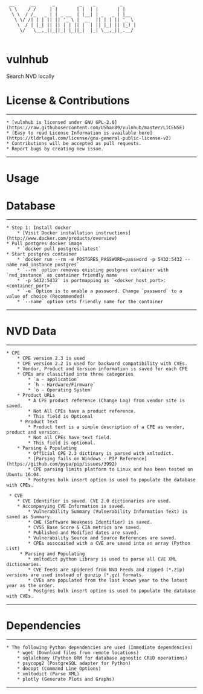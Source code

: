 ````
 __      __      _         _    _         _
 \ \    / /     | |       | |  | |       | |
  \ \  / /_   _ | | _ __  | |__| | _   _ | |__
   \ \/ /| | | || || '_ \ |  __  || | | || '_ \ 
    \  / | |_| || || | | || |  | || |_| || |_) |
     \/   \__,_||_||_| |_||_|  |_| \__,_||_.__/ 
                                                
 ````                                               

# vulnhub
Search NVD locally

# License & Contributions

---
    * [vulnhub is licensed under GNU GPL-2.0] (https://raw.githubusercontent.com/UShan89/vulnhub/master/LICENSE)
    * [Easy to read License Information is available here] (https://tldrlegal.com/license/gnu-general-public-license-v2)
    * Contributions will be accepted as pull requests.
    * Report bugs by creating new issue.
---
# Usage

# Database

---
    * Step 1: Install docker 
        * [Visit Docker installation instructions]  (http://www.docker.com/products/overview) 
    * Pull postgres docker image
        * `docker pull postgres:latest`
    * Start postgres container
        * `docker run --rm -e POSTGRES_PASSWORD=password -p 5432:5432 --name nvd_instance postgres`
        * `--rm` option removes existing postgres container with `nvd_instance` as container friendly name
        * `-p 5432:5432` is portmapping as `<docker_host_port>:<container_port>`
        * `-e` Option is to enable a password. Change `password` to a value of choice (Recommended)
        * `--name` option sets friendly name for the container
---

# NVD Data

---
    * CPE
        * CPE version 2.3 is used
        * CPE version 2.2 is used for backward compatibility with CVEs.
        * Vendor, Product and Version information is saved for each CPE
        * CPEs are classified into three categories
            * `a - application`
            * `h - Hardware/Firmware`
            * `o - Operating System`
        * Product URLs
            * A CPE product reference (Change Log) from vendor site is saved.
            * Not All CPEs have a product reference.
            * This field is Optional
         * Product Text
            * Product text is a simple description of a CPE as vendor, product and version.
            * Not all CPEs have text field.
            * This field is optional.
        * Parsing & Populating
            * Official CPE 2.3 dictinary is parsed with xmltodict.
            * [Parsing fails on Windows - PIP Reference] (https://github.com/pypa/pip/issues/3992)
            * CPE parsing limits platform to Linux and has been tested on Ubuntu 16:04.
            * Postgres bulk insert option is used to populate the database with CPEs.
     
     * CVE
        * CVE Identifier is saved. CVE 2.0 dictionaries are used.
        * Accompanying CVE Information is saved.
            * Vulnerability Summary (Vulnerability Information Text) is saved as Summary.
            * CWE (Software Weakness Identifier) is saved.
            * CVSS Base Score & CIA metrics are saved.
            * Published and Modified dates are saved.
            * Vulnerability Source and Source References are saved.
            * CPEs assocaited with a CVE are saved into an array (Python List)
         * Parsing and Populating
            * xmltodict python Library is used to parse all CVE XML dictionaries.
            * CVE feeds are spidered from NVD Feeds and zipped (*.zip) versions are used instead of gunzip (*.gz) formats.
            * CVEs are populated from the last known year to the latest year as the order.
            * Postgres bulk insert option is used to populate the database with CVEs.
---

# Dependencies

---
    * The following Python dependencies are used (Immediate dependencies)
        * wget (Download files from remote locations)
        * sqlalchemy (Python ORM for database agnostic CRUD operations)
        * psycopg2 (PostgreSQL adapter for Python)
        * docopt (Command Line Options)
        * xmltodict (Parse XML)
        * plotly (Generate Plots and Graphs)
---    
          
        
